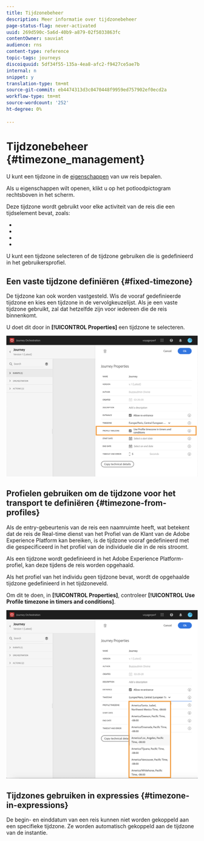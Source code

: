 ```yaml
---
title: Tijdzonebeheer
description: Meer informatie over tijdzonebeheer
page-status-flag: never-activated
uuid: 269d590c-5a6d-40b9-a879-02f5033863fc
contentOwner: sauviat
audience: rns
content-type: reference
topic-tags: journeys
discoiquuid: 5df34f55-135a-4ea8-afc2-f9427ce5ae7b
internal: n
snippet: y
translation-type: tm+mt
source-git-commit: eb4474313d3c0470448f9959ed757902ef0ecd2a
workflow-type: tm+mt
source-wordcount: '252'
ht-degree: 0%

---
```




# Tijdzonebeheer {#timezone_management}

U kunt een tijdzone in de [eigenschappen](../building-journeys/changing-properties.md) van uw reis bepalen.

Als u eigenschappen wilt openen, klikt u op het potloodpictogram rechtsboven in het scherm.

Deze tijdzone wordt gebruikt voor elke activiteit van de reis die een tijdselement bevat, zoals:

* [](../building-journeys/condition-activity.md#time_condition)
* [](../building-journeys/condition-activity.md#date_condition)
* [](../building-journeys/wait-activity.md#custom)
* [](../building-journeys/wait-activity.md#fixed_date)

U kunt een tijdzone selecteren of de tijdzone gebruiken die is gedefinieerd in het gebruikersprofiel.

## Een vaste tijdzone definiëren {#fixed-timezone}

De tijdzone kan ook worden vastgesteld. Wis de vooraf gedefinieerde tijdzone en kies een tijdzone in de vervolgkeuzelijst. Als je een vaste tijdzone gebruikt, zal dat hetzelfde zijn voor iedereen die de reis binnenkomt.

U doet dit door in **[!UICONTROL Properties]** een tijdzone te selecteren.

![](../assets/journey73.png)

## Profielen gebruiken om de tijdzone voor het transport te definiëren {#timezone-from-profiles}

Als de entry-gebeurtenis van de reis een naamruimte heeft, wat betekent dat de reis de Real-time dienst van het Profiel van de Klant van de Adobe Experience Platform kan bereiken, is de tijdzone vooraf gedefinieerd met die gespecificeerd in het profiel van de individuele die in de reis stroomt.

Als een tijdzone wordt gedefinieerd in het Adobe Experience Platform-profiel, kan deze tijdens de reis worden opgehaald.

Als het profiel van het individu geen tijdzone bevat, wordt de opgehaalde tijdzone gedefinieerd in het tijdzoneveld.

Om dit te doen, in **[!UICONTROL Properties]**, controleer **[!UICONTROL Use Profile timezone in timers and conditions]**.

![](../assets/journey72.png)

## Tijdzones gebruiken in expressies {#timezone-in-expressions}

De begin- en einddatum van een reis kunnen niet worden gekoppeld aan een specifieke tijdzone. Ze worden automatisch gekoppeld aan de tijdzone van de instantie.
